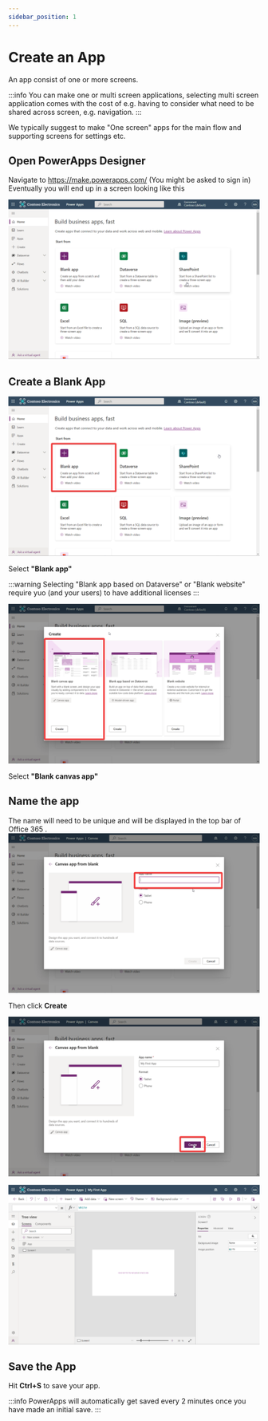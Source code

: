 ```yaml
---
sidebar_position: 1
---
```


# Create an App
An app consist of one or more screens. 

:::info
You can make one or multi screen applications, selecting multi screen application comes with the cost of e.g. having to consider what need to be shared across screen, e.g. navigation.
:::

We typically suggest to make "One screen" apps for the main flow and supporting screens for settings etc.

## Open PowerApps Designer
Navigate to https://make.powerapps.com/ (You might be asked to sign in) Eventually you will end up in a screen looking like this

![](2022-09-22-08-19-07.png)

## Create a Blank App
![](2022-09-22-08-32-40.png)

Select **"Blank app"**

:::warning
Selecting "Blank app based on Dataverse" or "Blank website" require yuo (and your users) to have additional licenses 
:::



![](2022-09-22-08-33-49.png)

Select **"Blank canvas app"**
## Name the app

The name will need to be unique and will be displayed in the top bar of Office 365 .
![](2022-09-22-08-36-32.png)

Then click **Create**

![](2022-09-22-10-23-14.png)

![](2022-09-22-10-24-27.png)

## Save the App
Hit **Ctrl+S** to save your app.

:::info
PowerApps will automatically get saved every 2 minutes once you have made an initial save.
:::

